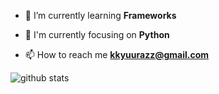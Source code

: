 - 🌱 I’m currently learning **Frameworks**

- 👀 I'm currently focusing on **Python**

- 📫 How to reach me **kkyuurazz@gmail.com**

![github stats](https://github-readme-stats.vercel.app/api?username=kyuurazz&show_icons=true)
